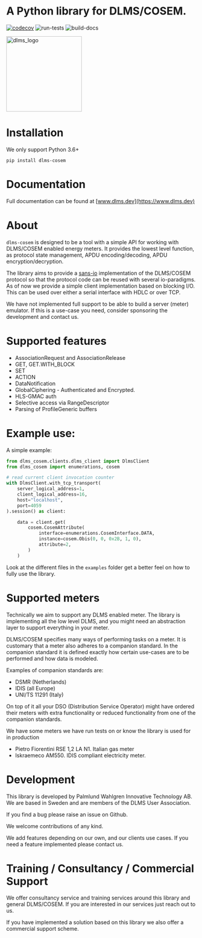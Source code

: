 
# A Python library for DLMS/COSEM.

[![codecov](https://codecov.io/gh/pwitab/dlms-cosem/branch/master/graph/badge.svg?token=RO37L11VQJ)](https://codecov.io/gh/pwitab/dlms-cosem)
![run-tests](https://github.com/pwitab/dlms-cosem/workflows/run-tests/badge.svg)
![build-docs](https://github.com/pwitab/dlms-cosem/workflows/build-docs/badge.svg)

<img src="dlms-logo.png" alt="dlms_logo" width="200"/>

# Installation
We only support Python 3.6+

```
pip install dlms-cosem
```

# Documentation

Full documentation can be found at [www.dlms.dev](https://www.dlms.dev)

# About

`dlms-cosem` is designed to be a tool with a simple API for working with DLMS/COSEM
enabled energy meters. It provides the lowest level function, as protocol state
management, APDU encoding/decoding, APDU encryption/decryption.

The library aims to provide a [sans-io](https://sans-io.readthedocs.io/) implementation
of the DLMS/COSEM protocol so that the protocol code can be reused with several
io-paradigms. As of now we provide a simple client implementation based on
blocking I/O. This can be used over either a serial interface with HDLC or over TCP.

We have not implemented full support to be able to build a server (meter) emulator. If
this is a use-case you need, consider sponsoring the development and contact us.

# Supported features

* AssociationRequest  and AssociationRelease
* GET, GET.WITH_BLOCK
* SET
* ACTION
* DataNotification
* GlobalCiphering - Authenticated and Encrypted.
* HLS-GMAC auth
* Selective access via RangeDescriptor
* Parsing of ProfileGeneric buffers

# Example use:

A simple example:
```python
from dlms_cosem.clients.dlms_client import DlmsClient
from dlms_cosem import enumerations, cosem

# read current client invocation counter
with DlmsClient.with_tcp_transport(
    server_logical_address=1,
    client_logical_address=16,
    host="localhost",
    port=4059
).session() as client:

    data = client.get(
        cosem.CosemAttribute(
            interface=enumerations.CosemInterface.DATA,
            instance=cosem.Obis(0, 0, 0x2B, 1, 0),
            attribute=2,
        )
    )
```


Look at the different files in the `examples` folder get a better feel on how to fully
use the library.

# Supported meters

Technically we aim to support any DLMS enabled meter. The library is implementing all
the low level DLMS, and you might need an abstraction layer to support everything in
your meter.

DLMS/COSEM specifies many ways of performing tasks on a meter. It is
customary that a meter also adheres to a companion standard. In the companion standard
it is defined exactly how certain use-cases are to be performed and how data is modeled.

Examples of companion standards are:
* DSMR (Netherlands)
* IDIS (all Europe)
* UNI/TS 11291 (Italy)

On top of it all your DSO (Distribution Service Operator) might have ordered their
meters with extra functionality or reduced functionality from one of the companion
standards.

We have some meters we have run tests on or know the library is used for in production

* Pietro Fiorentini RSE 1,2 LA N1. Italian gas meter
* Iskraemeco AM550. IDIS compliant electricity meter.

# Development

This library is developed by Palmlund Wahlgren Innovative Technology AB. We are
based in Sweden and are members of the DLMS User Association.

If you find a bug please raise an issue on Github.

We welcome contributions of any kind.

We add features depending on our own, and our clients use cases. If you
need a feature implemented please contact us.

# Training / Consultancy / Commercial Support

We offer consultancy service and training services around this library and general DLMS/COSEM.
If you are interested in our services just reach out to us.

If you have implemented a solution based on this library we also offer a commercial
support scheme.
